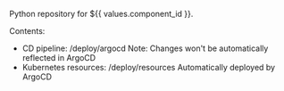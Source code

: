 Python repository for ${{ values.component_id }}.

Contents:
- CD pipeline: /deploy/argocd Note: Changes won't be automatically reflected in ArgoCD
- Kubernetes resources: /deploy/resources Automatically deployed by ArgoCD